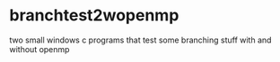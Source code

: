 # branchtest2wopenmp
two small windows c programs that test some branching stuff with and without openmp
